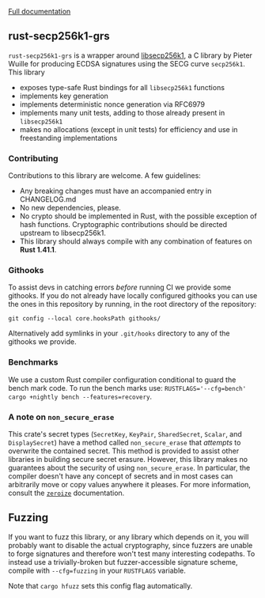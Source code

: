 [Full documentation](https://docs.rs/secp256k1-grs/)

## rust-secp256k1-grs

`rust-secp256k1-grs` is a wrapper around [libsecp256k1](https://github.com/bitcoin-core/secp256k1),
a C library by Pieter Wuille for producing ECDSA signatures using the SECG curve
`secp256k1`. This library
* exposes type-safe Rust bindings for all `libsecp256k1` functions
* implements key generation
* implements deterministic nonce generation via RFC6979
* implements many unit tests, adding to those already present in `libsecp256k1`
* makes no allocations (except in unit tests) for efficiency and use in freestanding implementations

### Contributing

Contributions to this library are welcome. A few guidelines:

* Any breaking changes must have an accompanied entry in CHANGELOG.md
* No new dependencies, please.
* No crypto should be implemented in Rust, with the possible exception of hash functions. Cryptographic contributions should be directed upstream to libsecp256k1.
* This library should always compile with any combination of features on **Rust 1.41.1**.

### Githooks

To assist devs in catching errors _before_ running CI we provide some githooks. If you do not
already have locally configured githooks you can use the ones in this repository by running, in the
root directory of the repository:
```
git config --local core.hooksPath githooks/
```

Alternatively add symlinks in your `.git/hooks` directory to any of the githooks we provide.

### Benchmarks

We use a custom Rust compiler configuration conditional to guard the bench mark code. To run the
bench marks use: `RUSTFLAGS='--cfg=bench' cargo +nightly bench --features=recovery`.

### A note on `non_secure_erase`

This crate's secret types (`SecretKey`, `KeyPair`, `SharedSecret`, `Scalar`, and `DisplaySecret`)
have a method called `non_secure_erase` that *attempts* to overwrite the contained secret. This
method is provided to assist other libraries in building secure secret erasure. However, this
library makes no guarantees about the security of using `non_secure_erase`. In particular,
the compiler doesn't have any concept of secrets and in most cases can arbitrarily move or copy
values anywhere it pleases. For more information, consult the [`zeroize`](https://docs.rs/zeroize)
documentation.

## Fuzzing

If you want to fuzz this library, or any library which depends on it, you will
probably want to disable the actual cryptography, since fuzzers are unable to
forge signatures and therefore won't test many interesting codepaths. To instead
use a trivially-broken but fuzzer-accessible signature scheme, compile with
`--cfg=fuzzing` in your `RUSTFLAGS` variable.

Note that `cargo hfuzz` sets this config flag automatically.
